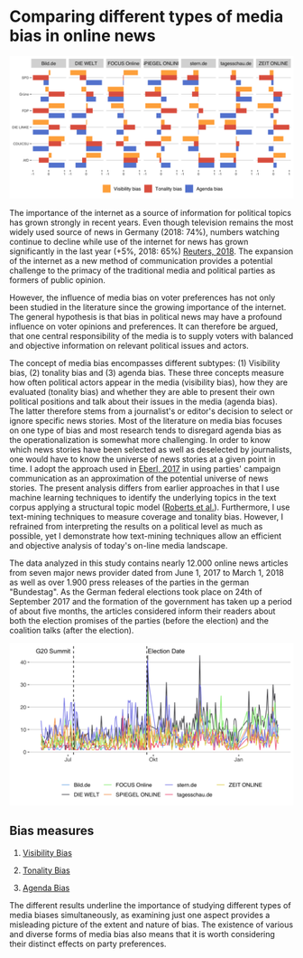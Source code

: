 # Comparing different types of media bias in online news

![](/figs/bias.png)

The importance of the internet as a source of information for political topics has grown strongly in recent years. Even though television remains the most widely used source of news in Germany (2018: 74%), numbers watching continue to decline while use of the internet for news has grown significantly in the last year (+5%, 2018: 65%) [Reuters, 2018](http://www.digitalnewsreport.org/survey/2018/germany-2018/). The expansion of the internet as a new method of communication provides a potential challenge to the primacy of the traditional media and political parties as formers of public opinion.

However, the influence of media bias on voter preferences has not only been studied in the literature since the growing importance of the internet. The general hypothesis is that bias in political news may have a profound influence on voter opinions and preferences. It can therefore be argued, that one central responsibility of the media is to supply voters with balanced and objective information on relevant political issues and actors.

The concept of media bias encompasses different subtypes: (1) Visibility bias, (2) tonality bias and (3) agenda bias. These three concepts measure how often political actors appear in the media (visibility bias), how they are evaluated (tonality bias) and whether they are able to present their own political positions and talk about their issues in the media (agenda bias). The latter therefore stems from a journalist's or editor's decision to select or ignore specific news stories. Most of the literature on media bias focuses on one type of bias and most research tends to disregard agenda bias as the operationalization is somewhat more challenging. In order to know which news stories have been selected as well as deselected by journalists, one would have to know the universe of news stories at a given point in time. I adopt the approach used in [Eberl, 2017](https://journals.sagepub.com/doi/abs/10.1177/0093650215614364) in using parties' campaign communication as an approximation of the potential universe of news stories. The present analysis differs from earlier approaches in that I use machine learning techniques to identify the underlying topics in the text corpus applying a structural topic model ([Roberts et al.](https://www.structuraltopicmodel.com/)). Furthermore, I use text-mining techniques to measure coverage and tonality bias. However, I refrained from interpreting the results on a political level as much as possible, yet I demonstrate how text-mining techniques allow an efficient and objective analysis of today's on-line media landscape. 

The data analyzed in this study contains nearly 12.000 online news articles from seven major news provider dated from June 1, 2017 to March 1, 2018 as well as over 1.900 press releases of the parties in the german "Bundestag". As the German federal elections took place on 24th of September 2017 and the formation of the government has taken up a period of about five months, the articles considered inform their readers about both the election promises of the parties (before the election) and the coalition talks (after the election). 


![](/figs/article_timeline.png)


## Bias measures

1. [Visibility Bias](https://franziloew.github.io/news_paper/visibility_bias.html)

2. [Tonality Bias](https://franziloew.github.io/news_paper/sentiment_bias.html)

3. [Agenda Bias](https://franziloew.github.io/news_paper/agendaBias.html)

The different results underline the importance of studying different types of media biases simultaneously, as examining just one aspect provides a misleading picture of the extent and nature of bias. The existence of various and diverse forms of media bias also means that it is worth considering their distinct effects on party preferences.

